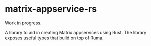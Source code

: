 matrix-appservice-rs
===

Work in progress.

A library to aid in creating Matrix appservices using Rust.
The library exposes useful types that build on top of Ruma.
